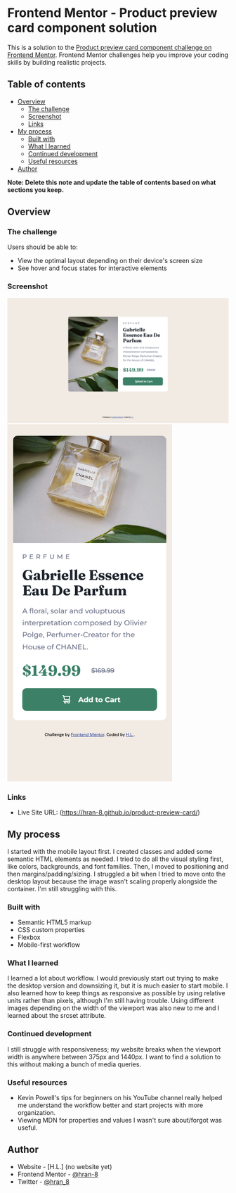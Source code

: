 # Frontend Mentor - Product preview card component solution

This is a solution to the [Product preview card component challenge on Frontend Mentor](https://www.frontendmentor.io/challenges/product-preview-card-component-GO7UmttRfa). Frontend Mentor challenges help you improve your coding skills by building realistic projects. 

## Table of contents

- [Overview](#overview)
  - [The challenge](#the-challenge)
  - [Screenshot](#screenshot)
  - [Links](#links)
- [My process](#my-process)
  - [Built with](#built-with)
  - [What I learned](#what-i-learned)
  - [Continued development](#continued-development)
  - [Useful resources](#useful-resources)
- [Author](#author)

**Note: Delete this note and update the table of contents based on what sections you keep.**

## Overview

### The challenge

Users should be able to:

- View the optimal layout depending on their device's screen size
- See hover and focus states for interactive elements

### Screenshot

![](./preview/desktop.png)
![](./preview/mobile.png)


### Links

- Live Site URL: (https://hran-8.github.io/product-preview-card/)

## My process

I started with the mobile layout first. I created classes and added some semantic HTML elements as needed. I tried to do all the visual styling first, like colors, backgrounds, and font families. Then, I moved to positioning and then margins/padding/sizing. I struggled a bit when I tried to move onto the desktop layout because the image wasn't scaling properly alongside the container. I'm still struggling with this. 

### Built with

- Semantic HTML5 markup
- CSS custom properties
- Flexbox
- Mobile-first workflow

### What I learned

I learned a lot about workflow. I would previously start out trying to make the desktop version and downsizing it, but it is much easier to start mobile. I also learned how to keep things as responsive as possible by using relative units rather than pixels, although I'm still having trouble. Using different images depending on the width of the viewport was also new to me and I learned about the srcset attribute.

### Continued development

I still struggle with responsiveness; my website breaks when the viewport width is anywhere between 375px and 1440px. I want to find a solution to this without making a bunch of media queries. 

### Useful resources

- Kevin Powell's tips for beginners on his YouTube channel really helped me understand the workflow better and start projects with more organization.
- Viewing MDN for properties and values I wasn't sure about/forgot was useful.

## Author

- Website - [H.L.] (no website yet)
- Frontend Mentor - [@hran-8](https://www.frontendmentor.io/profile/hran-8)
- Twitter - [@hran_8](https://www.twitter.com/hran_8)
